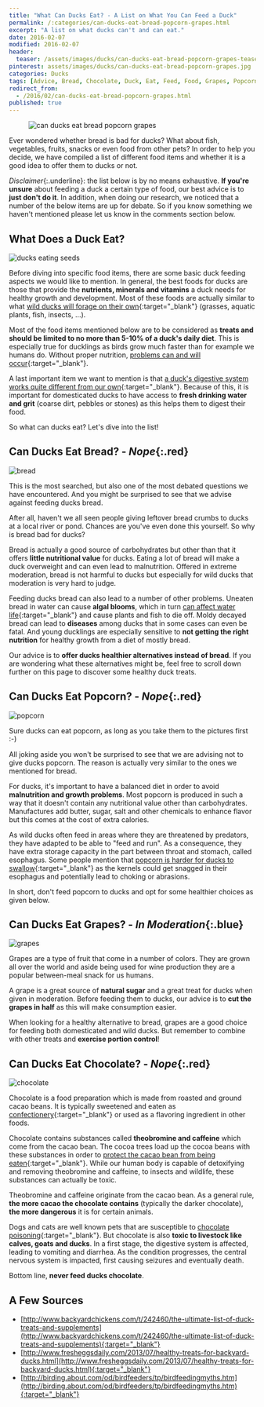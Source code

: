 ```yaml
---
title: "What Can Ducks Eat? - A List on What You Can Feed a Duck"
permalink: /:categories/can-ducks-eat-bread-popcorn-grapes.html
excerpt: "A list on what ducks can't and can eat."
date: 2016-02-07
modified: 2016-02-07
header:
  teaser: /assets/images/ducks/can-ducks-eat-bread-popcorn-grapes-teaser.jpg
pinterest: assets/images/ducks/can-ducks-eat-bread-popcorn-grapes.jpg
categories: Ducks
tags: [Advice, Bread, Chocolate, Duck, Eat, Feed, Food, Grapes, Popcorn]
redirect_from:
  - /2016/02/can-ducks-eat-bread-popcorn-grapes.html
published: true
---
```


<figure>
  <img src="{{ site.url }}/assets/images/ducks/can-ducks-eat-bread-popcorn-grapes.jpg" alt="can ducks eat bread popcorn grapes">
</figure>

Ever wondered whether bread is bad for ducks? What about fish, vegetables, fruits, snacks or even food from other pets? In order to help you decide, we have compiled a list of different food items and whether it is a good idea to offer them to ducks or not.

*Disclaimer*{:.underline}: the list below is by no means exhaustive. **If you're unsure** about feeding a duck a certain type of food, our best advice is to **just don't do it**. In addition, when doing our research, we noticed that a number of the below items are up for debate. So if you know something we haven't mentioned please let us know in the comments section below.

## What Does a Duck Eat?

<img src="{{ site.url }}/assets/images/ducks/ducks-eating-seeds.jpg" alt="ducks eating seeds" class="align-right">

Before diving into specific food items, there are some basic duck feeding aspects we would like to mention. In general, the best foods for ducks are those that provide the **nutrients, minerals and vitamins** a duck needs for healthy growth and development. Most of these foods are actually similar to what [wild ducks will forage on their own](https://en.wikipedia.org/wiki/Duck#Feeding){:target="_blank"} (grasses, aquatic plants, fish, insects, ...).

Most of the food items mentioned below are to be considered as **treats and should be limited to no more than 5-10% of a duck's daily diet**. This is especially true for ducklings as birds grow much faster than for example we humans do. Without proper nutrition, [problems can and will occur](http://www.humanesociety.org/news/magazines/kind_news/2015/02-03/feeding-ducks-and-geese-can-be-harmful.html){:target="_blank"}.

A last important item we want to mention is that [a duck's digestive system works quite different from our own](http://www.ducks.org/hunting/understanding-waterfowl-duck-digestion){:target="_blank"}. Because of this, it is important for domesticated ducks to have access to **fresh drinking water and grit** (coarse dirt, pebbles or stones) as this helps them to digest their food.

So what can ducks eat? Let's dive into the list!

## Can Ducks Eat Bread? - *Nope*{:.red}

<img src="{{ site.url }}/assets/images/food/bread.jpg" alt="bread" class="align-right">

This is the most searched, but also one of the most debated questions we have encountered. And you might be surprised to see that we advise against feeding ducks bread.

After all, haven't we all seen people giving leftover bread crumbs to ducks at a local river or pond. Chances are you've even done this yourself. So why is bread bad for ducks?

Bread is actually a good source of carbohydrates but other than that it offers **little nutritional value** for ducks. Eating a lot of bread will make a duck overweight and can even lead to malnutrition. Offered in extreme moderation, bread is not harmful to ducks but especially for wild ducks that moderation is very hard to judge.

Feeding ducks bread can also lead to a number of other problems. Uneaten bread in water can cause **algal blooms**, which in turn [can affect water life](https://en.wikipedia.org/wiki/Algal_bloom#Freshwater_algal_blooms){:target="_blank"} and cause plants and fish to die off. Moldy decayed bread can lead to **diseases** among ducks that in some cases can even be fatal. And young ducklings are especially sensitive to **not getting the right nutrition** for healthy growth from a diet of mostly bread.

Our advice is to **offer ducks healthier alternatives instead of bread**. If you are wondering what these alternatives might be, feel free to scroll down further on this page to discover some healthy duck treats.

## Can Ducks Eat Popcorn? - *Nope*{:.red}

<img src="{{ site.url }}/assets/images/food/popcorn.jpg" alt="popcorn" class="align-right">

Sure ducks can eat popcorn, as long as you take them to the pictures first :-)

All joking aside you won't be surprised to see that we are advising not to give ducks popcorn. The reason is actually very similar to the ones we mentioned for bread.

For ducks, it's important to have a balanced diet in order to avoid **malnutrition and growth problems**. Most popcorn is produced in such a way that it doesn't contain any nutritional value other than carbohydrates. Manufactures add butter, sugar, salt and other chemicals to enhance flavor but this comes at the cost of extra calories.

As wild ducks often feed in areas where they are threatened by predators, they have adapted to be able to "feed and run". As a consequence, they have extra storage capacity in the part between throat and stomach, called esophagus. Some people mention that [popcorn is harder for ducks to swallow](https://www.quora.com/Why-arent-you-supposed-to-feed-ducks-popcorn){:target="_blank"} as the kernels could get snagged in their esophagus and potentially lead to choking or abrasions.

In short, don't feed popcorn to ducks and opt for some healthier choices as given below.

## Can Ducks Eat Grapes? - *In Moderation*{:.blue}

<img src="{{ site.url }}/assets/images/food/grapes.jpg" alt="grapes" class="align-right">

Grapes are a type of fruit that come in a number of colors. They are grown all over the world and aside being used for wine production they are a popular between-meal snack for us humans.

A grape is a great source of **natural sugar** and a great treat for ducks when given in moderation. Before feeding them to ducks, our advice is to **cut the grapes in half** as this will make consumption easier.

When looking for a healthy alternative to bread, grapes are a good choice for feeding both domesticated and wild ducks. But remember to combine with other treats and **exercise portion control**!

## Can Ducks Eat Chocolate? - *Nope*{:.red}

<img src="{{ site.url }}/assets/images/food/chocolate.jpg" alt="chocolate" class="align-right">

Chocolate is a food preparation which is made from roasted and ground cacao beans. It is typically sweetened and eaten as [confectionery](https://en.wikipedia.org/wiki/Confectionery){:target="_blank"} or used as a flavoring ingredient in other foods.

Chocolate contains substances called **theobromine and caffeine** which come from the cacao bean. The cocoa trees load up the cocoa beans with these substances in order to [protect the cacao bean from being eaten](http://www.amanochocolate.com/articles/how-much-caffeine-is-in-chocolate/){:target="_blank"}. While our human body is capable of detoxifying and removing theobromine and caffeine, to insects and wildlife, these substances can actually be toxic.

Theobromine and caffeine originate from the cacao bean. As a general rule, **the more cacao the chocolate contains** (typically the darker chocolate), **the more dangerous** it is for certain animals.

Dogs and cats are well known pets that are susceptible to [chocolate poisoning](http://askdrlouise.com/blog/the-dark-side-of-chocolate/){:target="_blank"}. But chocolate is also **toxic to livestock like calves, goats and ducks**. In a first stage, the digestive system is affected, leading to vomiting and diarrhea. As the condition progresses, the central nervous system is impacted, first causing seizures and eventually death.

Bottom line, **never feed ducks chocolate**.

## A Few Sources

* [http://www.backyardchickens.com/t/242460/the-ultimate-list-of-duck-treats-and-supplements](http://www.backyardchickens.com/t/242460/the-ultimate-list-of-duck-treats-and-supplements){:target="_blank"}
* [http://www.fresheggsdaily.com/2013/07/healthy-treats-for-backyard-ducks.html](http://www.fresheggsdaily.com/2013/07/healthy-treats-for-backyard-ducks.html){:target="_blank"}
* [http://birding.about.com/od/birdfeeders/tp/birdfeedingmyths.htm](http://birding.about.com/od/birdfeeders/tp/birdfeedingmyths.htm){:target="_blank"}
